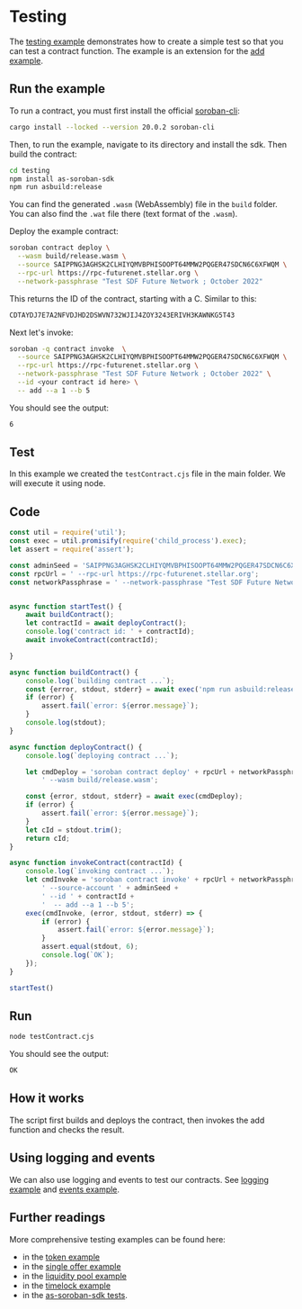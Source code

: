 # Testing

The [testing example](https://github.com/Soneso/as-soroban-examples/tree/main/testing) demonstrates how to create a simple test so that you can test a contract function. The example is an extension for the [add example](https://github.com/Soneso/as-soroban-examples/tree/main/add).


## Run the example

To run a contract, you must first install the official [soroban-cli](https://soroban.stellar.org/docs/getting-started/setup):

```sh
cargo install --locked --version 20.0.2 soroban-cli
```

Then, to run the example, navigate to its directory and install the sdk. Then build the contract:

```sh
cd testing
npm install as-soroban-sdk
npm run asbuild:release
```

You can find the generated `.wasm` (WebAssembly) file in the ```build``` folder. You can also find the `.wat` file there (text format of the `.wasm`).

Deploy the example contract:

```sh
soroban contract deploy \
  --wasm build/release.wasm \
  --source SAIPPNG3AGHSK2CLHIYQMVBPHISOOPT64MMW2PQGER47SDCN6C6XFWQM \
  --rpc-url https://rpc-futurenet.stellar.org \
  --network-passphrase "Test SDF Future Network ; October 2022"
```

This returns the ID of the contract, starting with a C. Similar to this:

```sh
CDTAYDJ7E7A2NFVDJHD2DSWVN732WJIJ4ZOY3243ERIVH3KAWNKG5T43
```

Next let's invoke:

```sh
soroban -q contract invoke  \
  --source SAIPPNG3AGHSK2CLHIYQMVBPHISOOPT64MMW2PQGER47SDCN6C6XFWQM \
  --rpc-url https://rpc-futurenet.stellar.org \
  --network-passphrase "Test SDF Future Network ; October 2022" \
  --id <your contract id here> \
  -- add --a 1 --b 5
```

You should see the output:
```sh
6
```

## Test

In this example we created the `testContract.cjs` file in the main folder. We will execute it using node. 

## Code

```javascript
const util = require('util');
const exec = util.promisify(require('child_process').exec);
let assert = require('assert');

const adminSeed = 'SAIPPNG3AGHSK2CLHIYQMVBPHISOOPT64MMW2PQGER47SDCN6C6XFWQM';
const rpcUrl = ' --rpc-url https://rpc-futurenet.stellar.org';
const networkPassphrase = ' --network-passphrase "Test SDF Future Network ; October 2022"';


async function startTest() {
    await buildContract();
    let contractId = await deployContract();
    console.log('contract id: ' + contractId);
    await invokeContract(contractId);

}

async function buildContract() {
    console.log(`building contract ...`);
    const {error, stdout, stderr} = await exec('npm run asbuild:release');
    if (error) {
        assert.fail(`error: ${error.message}`);
    }
    console.log(stdout);
}

async function deployContract() {
    console.log(`deploying contract ...`);

    let cmdDeploy = 'soroban contract deploy' + rpcUrl + networkPassphrase +
        ' --wasm build/release.wasm';

    const {error, stdout, stderr} = await exec(cmdDeploy);
    if (error) {
        assert.fail(`error: ${error.message}`);
    }
    let cId = stdout.trim();
    return cId;
}

async function invokeContract(contractId) {
    console.log(`invoking contract ...`);
    let cmdInvoke = 'soroban contract invoke' + rpcUrl + networkPassphrase +
        ' --source-account ' + adminSeed +
        ' --id ' + contractId +
        '  -- add --a 1 --b 5';
    exec(cmdInvoke, (error, stdout, stderr) => {
        if (error) {
            assert.fail(`error: ${error.message}`);
        }
        assert.equal(stdout, 6);
        console.log(`OK`);
    });
}

startTest()
```


## Run

```sh
node testContract.cjs
```

You should see the output:
```sh
OK
```

## How it works

The script first builds and deploys the contract, then invokes the add function and checks the result.

## Using logging and events

We can also use logging and events to test our contracts. See [logging example](https://github.com/Soneso/as-soroban-examples/tree/main/logging) and [events example](https://github.com/Soneso/as-soroban-examples/blob/main/contract_events/README.md). 

## Further readings

More comprehensive testing examples can be found here:
- in the [token example](https://github.com/Soneso/as-soroban-examples/tree/main/token)
- in the [single offer example](https://github.com/Soneso/as-soroban-examples/tree/main/single_offer)
- in the [liquidity pool example](https://github.com/Soneso/as-soroban-examples/tree/main/liquidity_pool)
- in the [timelock example](https://github.com/Soneso/as-soroban-examples/tree/main/timelock)
- in the [as-soroban-sdk tests](https://github.com/Soneso/as-soroban-sdk/blob/main/test.cjs).